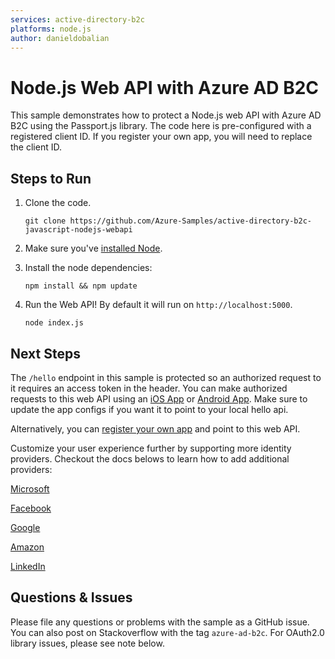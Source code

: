 ```yaml
---
services: active-directory-b2c
platforms: node.js
author: danieldobalian
---
```


# Node.js Web API with Azure AD B2C
This sample demonstrates how to protect a Node.js web API with Azure AD B2C using the Passport.js library. The code here is pre-configured with a registered client ID. If you register your own app, you will need to replace the client ID.

## Steps to Run

1. Clone the code.

	```git clone https://github.com/Azure-Samples/active-directory-b2c-javascript-nodejs-webapi```

2. Make sure you've [installed Node](https://nodejs.org/en/download/).

4. Install the node dependencies: 

	```
	npm install && npm update
	```
5. Run the Web API! By default it will run on `http://localhost:5000`.
	```
	node index.js
	```

## Next Steps
The `/hello` endpoint in this sample is protected so an authorized request to it requires an access token in the header. 
You can make authorized requests to this web API using an [iOS App](https://github.com/Azure-Samples/active-directory-b2c-ios-swift-native-msal) or [Android App](https://github.com/Azure-Samples/active-directory-b2c-android-native-msal). Make sure to update the app configs if you want it to point to your local hello api. 

Alternatively, you can [register your own app](https://apps.dev.microsoft.com) and point to this web API.

Customize your user experience further by supporting more identity providers.  Checkout the docs belows to learn how to add additional providers: 

[Microsoft](https://docs.microsoft.com/en-us/azure/active-directory-b2c/active-directory-b2c-setup-msa-app)

[Facebook](https://docs.microsoft.com/en-us/azure/active-directory-b2c/active-directory-b2c-setup-fb-app)

[Google](https://docs.microsoft.com/en-us/azure/active-directory-b2c/active-directory-b2c-setup-goog-app)

[Amazon](https://docs.microsoft.com/en-us/azure/active-directory-b2c/active-directory-b2c-setup-amzn-app)

[LinkedIn](https://docs.microsoft.com/en-us/azure/active-directory-b2c/active-directory-b2c-setup-li-app)


## Questions & Issues

Please file any questions or problems with the sample as a GitHub issue.  You can also post on Stackoverflow with the tag `azure-ad-b2c`. For OAuth2.0 library issues, please see note below. 
